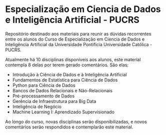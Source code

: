 # Especialização em Ciencia de Dados e Inteligência Artificial - PUCRS

Repositório destinado aos materiais para reunir as dúvidas recorrentes entre os alunos do Curso de Especialização em Ciencia de Dados e Inteligência Artificial da Universidade Pontifícia Universidade Católica - PUCRS.

Atualmente há 10 disciplinas disponíveis aos alunos, este material contempla 8 delas por terem gerado comentários. São elas:

- Introdução à Ciência de Dados e à Inteligência Artificial
- Fundamentos de Estatística para Ciência de Dados
- Python para Ciência de Dados
- Bancos de Dados Relacionais e Não-Relacionais
- Pré-processamento de Dados
- Gerência de Infraestrutura para Big Data
- Inteligência de Negócio
- Machine Learning I: Aprendizado Supervisionado

Ao longo do curso, novas disciplinas serão disponibilizadas, e novos comentários serão respondidos e contemplarão este material.